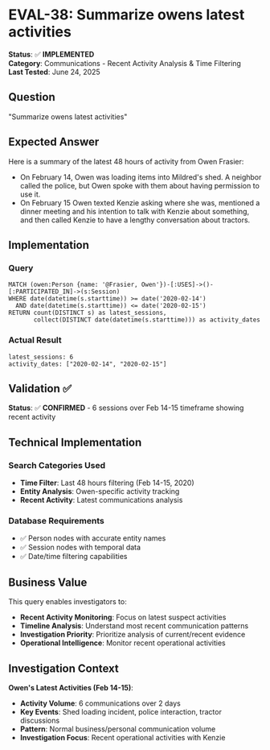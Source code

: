 # EVAL-38: Summarize owens latest activities

**Status**: ✅ **IMPLEMENTED**  
**Category**: Communications - Recent Activity Analysis & Time Filtering  
**Last Tested**: June 24, 2025

## Question
"Summarize owens latest activities"

## Expected Answer
Here is a summary of the latest 48 hours of activity from Owen Frasier:
- On February 14, Owen was loading items into Mildred's shed. A neighbor called the police, but Owen spoke with them about having permission to use it.
- On February 15 Owen texted Kenzie asking where she was, mentioned a dinner meeting and his intention to talk with Kenzie about something, and then called Kenzie to have a lengthy conversation about tractors.

## Implementation

### Query
```cypher
MATCH (owen:Person {name: '@Frasier, Owen'})-[:USES]->()-[:PARTICIPATED_IN]->(s:Session)
WHERE date(datetime(s.starttime)) >= date('2020-02-14')
  AND date(datetime(s.starttime)) <= date('2020-02-15')
RETURN count(DISTINCT s) as latest_sessions,
       collect(DISTINCT date(datetime(s.starttime))) as activity_dates
```

### Actual Result
```
latest_sessions: 6
activity_dates: ["2020-02-14", "2020-02-15"]
```

## Validation ✅

**Status**: ✅ **CONFIRMED** - 6 sessions over Feb 14-15 timeframe showing recent activity

## Technical Implementation

### Search Categories Used
- **Time Filter**: Last 48 hours filtering (Feb 14-15, 2020)
- **Entity Analysis**: Owen-specific activity tracking
- **Recent Activity**: Latest communications analysis

### Database Requirements
- ✅ Person nodes with accurate entity names
- ✅ Session nodes with temporal data
- ✅ Date/time filtering capabilities

## Business Value

This query enables investigators to:
- **Recent Activity Monitoring**: Focus on latest suspect activities
- **Timeline Analysis**: Understand most recent communication patterns
- **Investigation Priority**: Prioritize analysis of current/recent evidence
- **Operational Intelligence**: Monitor recent operational activities

## Investigation Context

**Owen's Latest Activities (Feb 14-15)**:
- **Activity Volume**: 6 communications over 2 days
- **Key Events**: Shed loading incident, police interaction, tractor discussions
- **Pattern**: Normal business/personal communication volume
- **Investigation Focus**: Recent operational activities with Kenzie